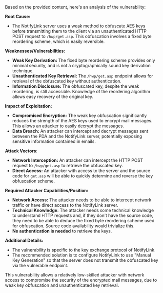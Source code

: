 Based on the provided content, here's an analysis of the vulnerability:

**Root Cause:**

*   The NotifyLink server uses a weak method to obfuscate AES keys before transmitting them to the client via an unauthenticated HTTP POST request to `/hwp/get.asp`. This obfuscation involves a fixed byte reordering scheme, which is easily reversible.

**Weaknesses/Vulnerabilities:**

*   **Weak Key Derivation:** The fixed byte reordering scheme provides only minimal security, and is not a cryptographically sound key derivation technique.
*   **Unauthenticated Key Retrieval:** The `/hwp/get.asp` endpoint allows for retrieval of the obfuscated key without authentication.
*   **Information Disclosure:** The obfuscated key, despite the weak reordering, is still accessible. Knowledge of the reordering algorithm allows easy recovery of the original key.

**Impact of Exploitation:**

*   **Compromised Encryption:**  The weak key obfuscation significantly reduces the strength of the AES keys used to encrypt mail messages. This allows an attacker to easily decrypt the messages.
*   **Data Breach:**  An attacker can intercept and decrypt messages sent between the PDA and the NotifyLink server, potentially exposing sensitive information contained in emails.

**Attack Vectors:**

*   **Network Interception:** An attacker can intercept the HTTP POST request to `/hwp/get.asp` to retrieve the obfuscated key.
*   **Direct Access:**  An attacker with access to the server and the source code for `get.asp` will be able to quickly determine and reverse the key obfuscation scheme.

**Required Attacker Capabilities/Position:**

*   **Network Access:** The attacker needs to be able to intercept network traffic or have direct access to the NotifyLink server.
*   **Technical Knowledge:** The attacker needs some technical knowledge to understand HTTP requests and, if they don't have the source code, they need to be able to deduce the fixed byte reordering scheme used for obfuscation. Source code availability would trivialize this.
*   **No authentication is needed** to retrieve the keys.

**Additional Details:**

*   The vulnerability is specific to the key exchange protocol of NotifyLink.
*   The recommended solution is to configure NotifyLink to use "Manual Key Generation" so that the server does not transmit the obfuscated key via the vulnerable endpoint.

This vulnerability allows a relatively low-skilled attacker with network access to compromise the security of the encrypted mail messages, due to weak key obfuscation and unauthenticated key retrieval.